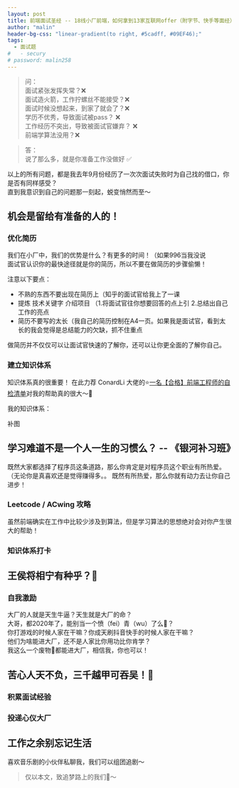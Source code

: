 ```yaml
---
layout: post
title: 前端面试圣经 -- 18线小厂前端，如何拿到13家互联网offer（附字节、快手等面经）
author: "malin"
header-bg-css: "linear-gradient(to right, #5cadff, #09EF46);"
tags:
  - 面试题
#   - secury
# password: malin258
---
```


> 问：  
面试紧张发挥失常？❌  
面试造火箭，工作拧螺丝不能接受？❌  
面试时候没想起来，到家了就会了？❌  
学历不优秀，导致面试被pass？  ❌  
工作经历不突出，导致被面试官嫌弃？  ❌  
前端学算法没用？❌  

<!--more-->
> 答：  
说了那么多，就是你准备工作没做好 ✅

以上的所有问题，都是我去年9月份经历了一次次面试失败时为自己找的借口，你是否有同样感受？  
直到我意识到自己的问题那一刻起，蜕变悄然而至～

## 机会是留给有准备的人的！

### 优化简历

我们在小厂中，我们的优势是什么？有更多的时间！（如果996当我没说  
面试官认识你的最快途径就是你的简历，所以不要在做简历的步骤偷懒！ 

注意以下要点：  
- 不熟的东西不要出现在简历上（知乎的面试官给我上了一课
- 提炼 技术关键字 介绍项目 （1.将面试官往你想要回答的点上引 2.总结出自己工作的亮点
- 简历不要写的太长（我自己的简历控制在A4一页。如果我是面试官，看到太长的我会觉得是总结能力的欠缺，抓不住重点

做简历并不仅仅可以让面试官快速的了解你，还可以让你更全面的了解你自己。

### 建立知识体系

知识体系真的很重要！
在此力荐 ConardLi 大佬的⭐️[一名【合格】前端工程师的自检清单](https://juejin.im/post/5cc1da82f265da036023b628)对我的帮助真的很大～🙏

我的知识体系：

[]()补图

## 学习难道不是一个人一生的习惯么？ -- 《银河补习班》

既然大家都选择了程序员这条道路，那么你肯定是对程序员这个职业有所热爱。（无论你是真喜欢还是觉得赚得多。。
既然有所热爱，那么你就有动力去让你自己进步！

### Leetcode / ACwing 攻略

虽然前端确实在工作中比较少涉及到算法，但是学习算法的思想绝对会对你产生很大的帮助！

### 知识体系打卡

## 王侯将相宁有种乎？🤔

### 自我激励

大厂的人就是天生牛逼？天生就是大厂的命？  
大哥，都2020年了，能别当一个愤（fei）青（wu）了么🤪？  
你打游戏的时候人家在干嘛？你成天刷抖音快手的时候人家在干嘛？  
他们为啥能进大厂，还不是人家比你用功比你肯学？  
我这么一个废物🤪都能进大厂，相信我，你也可以！

## 苦心人天不负，三千越甲可吞吴！😤

### 积累面试经验

### 投递心仪大厂

## 工作之余别忘记生活

喜欢音乐剧的小伙伴私聊我，我们可以组团追剧～

> 仅以本文，致追梦路上的我们🎈～